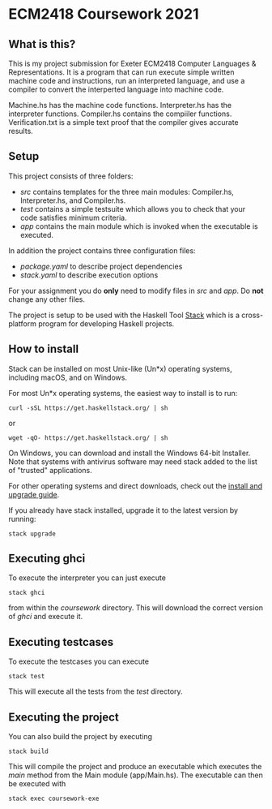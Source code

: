 # ECM2418 Coursework 2021

## What is this?

This is my project submission for Exeter ECM2418 Computer Languages & Representations.
It is a program that can run execute simple written machine code and instructions, run an interpreted language, and use a compiler to convert the interperted language into machine code.

Machine.hs has the machine code functions. Interpreter.hs has the interpreter functions. Compiler.hs contains the compiiler functions. Verification.txt is a simple text proof that the compiler gives accurate results.

## Setup

This project consists of three folders:
- *src* contains templates for the three main modules: Compiler.hs, Interpreter.hs, and Compiler.hs.
- *test* contains a simple testsuite which allows you to check that your code satisfies minimum criteria.
- *app* contains the main module which is invoked when the executable is executed.

In addition the project contains three configuration files:
- *package.yaml* to describe project dependencies
- *stack.yaml* to describe execution options

For your assignment you do **only** need to modify files in *src* and *app*. Do **not** change any other files.

The project is setup to be used with the Haskell Tool [Stack](https://docs.haskellstack.org/en/stable/README/) which is a cross-platform program for developing Haskell projects.

## How to install

Stack can be installed on most Unix-like (Un*x) operating systems, including macOS, and on Windows.

For most Un*x operating systems, the easiest way to install is to run:

    curl -sSL https://get.haskellstack.org/ | sh

or

    wget -qO- https://get.haskellstack.org/ | sh

On Windows, you can download and install the Windows 64-bit Installer.
Note that systems with antivirus software may need stack added to the list of "trusted" applications.

For other operating systems and direct downloads, check out the [install and upgrade guide](https://docs.haskellstack.org/en/stable/install_and_upgrade/).

If you already have stack installed, upgrade it to the latest version by running:
    
    stack upgrade

## Executing ghci

To execute the interpreter you can just execute

    stack ghci

from within the *coursework* directory.
This will download the correct version of *ghci* and execute it.

## Executing testcases

To execute the testcases you can execute

    stack test

This will execute all the tests from the *test* directory.

## Executing the project

You can also build the project by executing

    stack build

This will compile the project and produce an executable which executes the *main* method from the Main module (app/Main.hs).
The executable can then be executed with
    
    stack exec coursework-exe
